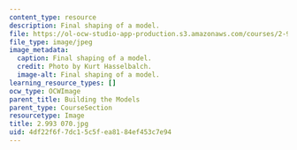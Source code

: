 ```yaml
---
content_type: resource
description: Final shaping of a model.
file: https://ol-ocw-studio-app-production.s3.amazonaws.com/courses/2-993-special-topics-in-mechanical-engineering-the-art-and-science-of-boat-design-january-iap-2007/4df22f6f7dc15c5fea8184ef453c7e94_2993070.jpg
file_type: image/jpeg
image_metadata:
  caption: Final shaping of a model.
  credit: Photo by Kurt Hasselbalch.
  image-alt: Final shaping of a model.
learning_resource_types: []
ocw_type: OCWImage
parent_title: Building the Models
parent_type: CourseSection
resourcetype: Image
title: 2.993 070.jpg
uid: 4df22f6f-7dc1-5c5f-ea81-84ef453c7e94
---
```

